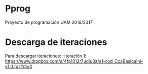 # Pprog
Proyecto de programación UAM 2016/2017
# Descarga de iteraciones
Para descargar iteraciones:
-Iteración 1: https://www.dropbox.com/s/4fp1012r7udiu3z/s1-cod_OcaBasicaIni-v1.0.tgz?dl=0
